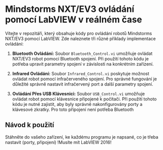 # Mindstorms NXT/EV3 ovládání pomocí LabVIEW v reálném čase

Vítejte v repozitáři, který obsahuje kódy pro ovládání robotů Mindstorms NXT/EV3 pomocí LabVIEW. Zde naleznete tři různé příklady implementace ovládání:

1. **Bluetooth Ovládání:** Soubor `Bluetooth_Control.vi` umožňuje ovládat NXT/EV3 robot pomocí Bluetooth spojení. Při použití tohoto kódu je potřeba upravit parametry spojení v závislosti na konkrétním zařízení.

2. **Infrared Ovládání:** Soubor `Infrared_Control.vi` poskytuje možnost ovládat robot pomocí infračerveného spojení. Pro správné fungování je důležité správně nastavit infračervený port a další parametry spojení.

3. **Ovládání Přes USB Klávesnici:** Soubor `USB_Control.vi` umožňuje ovládat robot pomocí klávesnice připojené k počítači. Při použití tohoto kódu je nutné zajistit, aby byly správně nakonfigurovány porty a klávesové zkratky. Pro toto připojení není potřeba Bluetooth

## Návod k použití

Stáhněte do vašeho zařízení, ke každému programu je napsané, co je třeba nastavit (porty, připojení)
!Musíte mít LabVIEW 2016!

